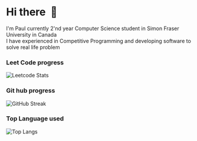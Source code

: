 # Hi there  :wave:
I'm Paul 
currently 2'nd year Computer Science student in Simon Fraser University in Canada
\
I have experienced in Competitive Programming and developing software to solve real life problem

### Leet Code progress
![Leetcode Stats](https://leetcard.jacoblin.cool/leangpaulkho?ext=heatmap&theme=unicorn)

### Git hub progress
![GitHub Streak](http://github-readme-streak-stats.herokuapp.com?user=PaulCompSci&theme=&background=ffffff)


### Top Language used
![Top Langs](https://github-readme-stats.vercel.app/api/top-langs/?username=PaulCompSci&layout=compact&theme=vision-friendly-dark)
